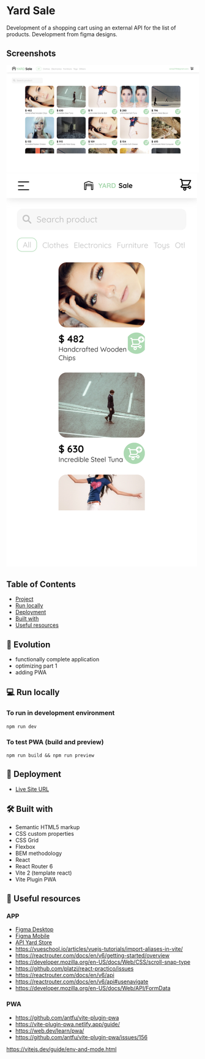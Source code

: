 # Yard Sale

Development of a shopping cart using an external API for the list of products. Development from figma designs.

## Screenshots

![Desktop](./docs/desktop.png)
![Mobile](./docs/mobile.png)

## Table of Contents

- [Project](#evolution)
- [Run locally](#run-locally)
- [Deployment](#deployment)
- [Built with](#built-with)
- [Useful resources](#useful-resources)

## 💼 Evolution <a name="evolution"></a>

- functionally complete application
- optimizing part 1
- adding PWA

## 💻 Run locally <a name="run-locally"></a>

### To run in development environment

    npm run dev

### To test PWA (build and preview)

    npm run build && npm run preview

## 🚀 Deployment <a name="deployment"></a>

- [Live Site URL](https://yard-sale-xsr.netlify.app/)

## 🛠 Built with <a name="built-with"></a>

- Semantic HTML5 markup
- CSS custom properties
- CSS Grid
- Flexbox
- BEM methodology
- React
- React Router 6
- Vite 2 (template react)
- Vite Plugin PWA

## 🔗 Useful resources <a name="useful-resources"></a>

### APP

- [Figma Desktop](https://www.figma.com/proto/bcEVujIzJj5PNIWwF9pP2w/Platzi_YardSale?node-id=5%3A2808&amp%3Bscaling=scale-down&amp%3Bpage-id=0%3A998&amp%3Bstarting-point-node-id=5%3A2808)
- [Figma Mobile](https://www.figma.com/proto/bcEVujIzJj5PNIWwF9pP2w/Platzi_YardSale?node-id=0%3A719&amp%3Bscaling=scale-down&amp%3Bpage-id=0%3A1&amp%3Bstarting-point-node-id=0%3A719)
- [API Yard Store](https://api.escuelajs.co/docs/)
- https://vueschool.io/articles/vuejs-tutorials/import-aliases-in-vite/
- https://reactrouter.com/docs/en/v6/getting-started/overview
- https://developer.mozilla.org/en-US/docs/Web/CSS/scroll-snap-type
- https://github.com/platzi/react-practico/issues
- https://reactrouter.com/docs/en/v6/api
- https://reactrouter.com/docs/en/v6/api#usenavigate
- https://developer.mozilla.org/en-US/docs/Web/API/FormData

### PWA

- https://github.com/antfu/vite-plugin-pwa
- https://vite-plugin-pwa.netlify.app/guide/
- https://web.dev/learn/pwa/
- https://github.com/antfu/vite-plugin-pwa/issues/156


https://vitejs.dev/guide/env-and-mode.html